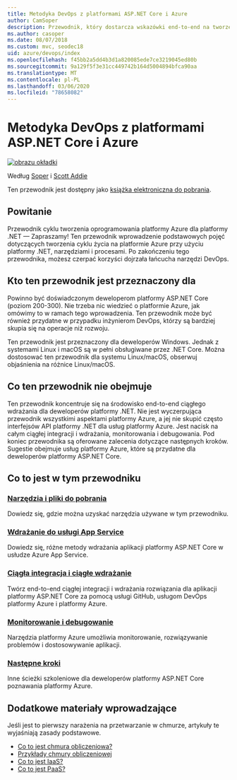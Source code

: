 ```yaml
---
title: Metodyka DevOps z platformami ASP.NET Core i Azure
author: CamSoper
description: Przewodnik, który dostarcza wskazówki end-to-end na tworzeniu potoku metodyki DevOps dla aplikacji ASP.NET Core hostowanych na platformie Azure.
ms.author: casoper
ms.date: 08/07/2018
ms.custom: mvc, seodec18
uid: azure/devops/index
ms.openlocfilehash: f45bb2a5dd4b3d1a820085ede7ce3219045ed80b
ms.sourcegitcommit: 9a129f5f3e31cc449742b164d5004894bfca90aa
ms.translationtype: MT
ms.contentlocale: pl-PL
ms.lasthandoff: 03/06/2020
ms.locfileid: "78658082"
---
```

# <a name="devops-with-aspnet-core-and-azure"></a>Metodyka DevOps z platformami ASP.NET Core i Azure

[![obrazu okładki](./media/cover-large.png)](https://aka.ms/devopsbook)

Według [Soper](https://twitter.com/camsoper) i [Scott Addie](https://twitter.com/scottaddie)

Ten przewodnik jest dostępny jako [książka elektroniczna do pobrania](https://aka.ms/devopsbook).

## <a name="welcome"></a>Powitanie 

Przewodnik cyklu tworzenia oprogramowania platformy Azure dla platformy .NET — Zapraszamy! Ten przewodnik wprowadzenie podstawowych pojęć dotyczących tworzenia cyklu życia na platformie Azure przy użyciu platformy .NET, narzędziami i procesami. Po zakończeniu tego przewodnika, możesz czerpać korzyści dojrzała łańcucha narzędzi DevOps.

## <a name="who-this-guide-is-for"></a>Kto ten przewodnik jest przeznaczony dla

Powinno być doświadczonym deweloperom platformy ASP.NET Core (poziom 200-300). Nie trzeba nic wiedzieć o platformie Azure, jak omówimy to w ramach tego wprowadzenia. Ten przewodnik może być również przydatne w przypadku inżynierom DevOps, którzy są bardziej skupia się na operacje niż rozwoju.

Ten przewodnik jest przeznaczony dla deweloperów Windows. Jednak z systemami Linux i macOS są w pełni obsługiwane przez .NET Core. Można dostosować ten przewodnik dla systemu Linux/macOS, obserwuj objaśnienia na różnice Linux/macOS.

## <a name="what-this-guide-doesnt-cover"></a>Co ten przewodnik nie obejmuje

Ten przewodnik koncentruje się na środowisko end-to-end ciągłego wdrażania dla deweloperów platformy .NET. Nie jest wyczerpująca przewodnik wszystkimi aspektami platformy Azure, a jej nie skupić często interfejsów API platformy .NET dla usług platformy Azure. Jest nacisk na całym ciągłej integracji i wdrażania, monitorowania i debugowania. Pod koniec przewodnika są oferowane zalecenia dotyczące następnych kroków. Sugestie obejmuje usług platformy Azure, które są przydatne dla deweloperów platformy ASP.NET Core.

## <a name="whats-in-this-guide"></a>Co to jest w tym przewodniku

### <a name="tools-and-downloads"></a>[Narzędzia i pliki do pobrania](xref:azure/devops/tools-and-downloads)

Dowiedz się, gdzie można uzyskać narzędzia używane w tym przewodniku.

### <a name="deploy-to-app-service"></a>[Wdrażanie do usługi App Service](xref:azure/devops/deploy-to-app-service)

Dowiedz się, różne metody wdrażania aplikacji platformy ASP.NET Core w usłudze Azure App Service.

### <a name="continuous-integration-and-deployment"></a>[Ciągła integracja i ciągłe wdrażanie](xref:azure/devops/cicd)

Twórz end-to-end ciągłej integracji i wdrażania rozwiązania dla aplikacji platformy ASP.NET Core za pomocą usługi GitHub, usługom DevOps platformy Azure i platformy Azure.

### <a name="monitor-and-debug"></a>[Monitorowanie i debugowanie](xref:azure/devops/monitor)

Narzędzia platformy Azure umożliwia monitorowanie, rozwiązywanie problemów i dostosowywanie aplikacji.

### <a name="next-steps"></a>[Następne kroki](xref:azure/devops/next-steps)

Inne ścieżki szkoleniowe dla deweloperów platformy ASP.NET Core poznawania platformy Azure.

## <a name="additional-introductory-reading"></a>Dodatkowe materiały wprowadzające

Jeśli jest to pierwszy narażenia na przetwarzanie w chmurze, artykuły te wyjaśniają zasady podstawowe.

* [Co to jest chmura obliczeniowa?](https://azure.microsoft.com/overview/what-is-cloud-computing/)
* [Przykłady chmury obliczeniowej](https://azure.microsoft.com/overview/examples-of-cloud-computing/)
* [Co to jest IaaS?](https://azure.microsoft.com/overview/what-is-iaas/)
* [Co to jest PaaS?](https://azure.microsoft.com/overview/what-is-paas/)
